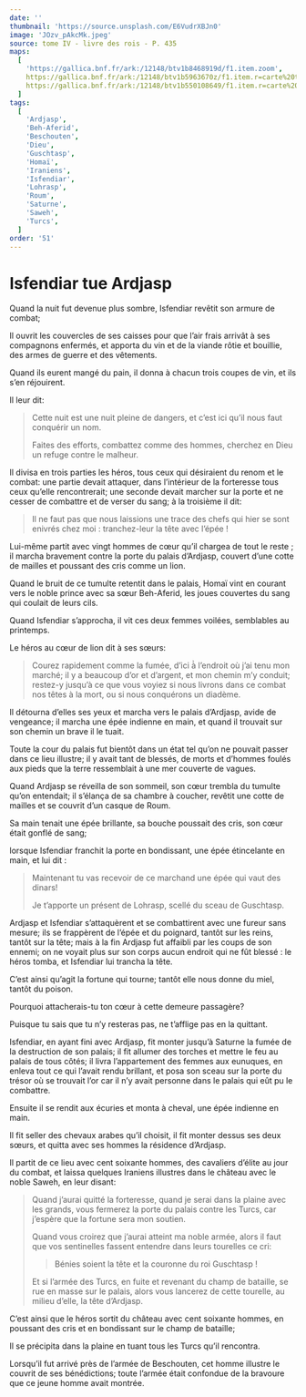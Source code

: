 ```yaml
---
date: ''
thumbnail: 'https://source.unsplash.com/E6VudrXBJn0'
image: 'JOzv_pAkcMk.jpeg'
source: tome IV - livre des rois - P. 435
maps:
  [
    'https://gallica.bnf.fr/ark:/12148/btv1b8468919d/f1.item.zoom',
    https://gallica.bnf.fr/ark:/12148/btv1b5963670z/f1.item.r=carte%20touran.zoom,
    https://gallica.bnf.fr/ark:/12148/btv1b550108649/f1.item.r=carte%20touran.zoom,
  ]
tags:
  [
    'Ardjasp',
    'Beh-Aferid',
    'Beschouten',
    'Dieu',
    'Guschtasp',
    'Homaï',
    'Iraniens',
    'Isfendiar',
    'Lohrasp',
    'Roum',
    'Saturne',
    'Saweh',
    'Turcs',
  ]
order: '51'
---
```


# Isfendiar tue Ardjasp

Quand la nuit fut devenue plus sombre, Isfendiar revêtit son armure de combat;

Il ouvrit les couvercles de ses caisses pour que l’air frais arrivât à ses compagnons enfermés, et apporta du vin et de la viande rôtie et bouillie, des armes de guerre et des vêtements.

Quand ils eurent mangé du pain, il donna à chacun trois coupes de vin, et ils s’en réjouirent.

Il leur dit:

> Cette nuit est une nuit pleine de dangers, et c’est ici qu’il nous faut conquérir un nom.
>
> Faites des efforts, combattez comme des hommes, cherchez en Dieu un refuge contre le malheur.

Il divisa en trois parties les héros, tous ceux qui désiraient du renom et le combat: une partie devait attaquer, dans l’intérieur de la forteresse tous ceux qu’elle rencontrerait; une seconde devait marcher sur la porte et ne cesser de combattre et de verser du sang; à la troisième il dit:

> Il ne faut pas que nous laissions une trace des chefs qui hier se sont enivrés chez moi : tranchez-leur la tête avec l’épée !

Lui-même partit avec vingt hommes de cœur qu’il chargea de tout le reste ; il marcha bravement contre la porte du palais d’Ardjasp, couvert d’une cotte de mailles et poussant des cris comme un lion.

Quand le bruit de ce tumulte retentit dans le palais, Homaï vint en courant vers le noble prince avec sa sœur Beh-Aferid, les joues couvertes du sang qui coulait de leurs cils.

Quand Isfendiar s’approcha, il vit ces deux femmes voilées, semblables au printemps.

Le héros au cœur de lion dit à ses sœurs:

> Courez rapidement comme la fumée, d’ici à̀ l’endroit où j’ai tenu mon marché; il y a beaucoup d’or et d’argent, et mon chemin m’y conduit; restez-y jusqu’à ce que vous voyiez si nous livrons dans ce combat nos têtes à la mort, ou si nous conquérons un diadème.

Il détourna d’elles ses yeux et marcha vers le palais d’Ardjasp, avide de vengeance; il marcha une épée indienne en main, et quand il trouvait sur son chemin un brave il le tuait.

Toute la cour du palais fut bientôt dans un état tel qu’on ne pouvait passer dans ce lieu illustre; il y avait tant de blessés, de morts et d’hommes foulés aux pieds que la terre ressemblait à une mer couverte de vagues.

Quand Ardjasp se réveilla de son sommeil, son cœur trembla du tumulte qu’on entendait; il s’élança de sa chambre à coucher, revêtit une cotte de mailles et se couvrit d’un casque de Roum.

Sa main tenait une épée brillante, sa bouche poussait des cris, son cœur était gonflé de sang;

lorsque Isfendiar franchit la porte en bondissant, une épée étincelante en main, et lui dit :

> Maintenant tu vas recevoir de ce marchand une épée qui vaut des dinars!
>
> Je t’apporte un présent de Lohrasp, scellé du sceau de Guschtasp.

Ardjasp et Isfendiar s’attaquèrent et se combattirent avec une fureur sans mesure; ils se frappèrent de l’épée et du poignard, tantôt sur les reins, tantôt sur la tête; mais à la fin Ardjasp fut affaibli par les coups de son ennemi; on ne voyait plus sur son corps aucun endroit qui ne fût blessé : le héros tomba, et Isfendiar lui trancha la tête.

C’est ainsi qu’agit la fortune qui tourne; tantôt elle nous donne
du miel, tantôt du poison.

Pourquoi attacherais-tu ton cœur à cette demeure passagère?

Puisque tu sais que tu n’y resteras pas, ne t’afflige pas en la quittant.

Isfendiar, en ayant fini avec Ardjasp, fit monter jusqu’à Saturne la fumée de la destruction de son palais; il fit allumer des torches et mettre le feu au palais de tous côtés; il livra l’appartement des femmes aux eunuques, en enleva tout ce qui l’avait rendu brillant, et posa son sceau sur la porte du trésor où se trouvait l’or car il n’y avait personne dans le palais qui eût pu le combattre.

Ensuite il se rendit aux écuries et monta à cheval, une épée indienne en main.

Il fit seller des chevaux arabes qu’il choisit, il fit monter dessus ses deux sœurs, et quitta avec ses hommes la résidence d’Ardjasp.

Il partit de ce lieu avec cent soixante hommes, des cavaliers d’élite au jour du combat, et laissa quelques Iraniens illustres dans le château avec le noble Saweh, en leur disant:

> Quand j’aurai quitté la forteresse, quand je serai dans la plaine avec les grands, vous fermerez la porte du palais contre les Turcs, car j’espère que la fortune sera mon soutien.
>
> Quand vous croirez que j’aurai atteint ma noble armée, alors il faut que vos sentinelles fassent entendre dans leurs tourelles ce cri:
>
> > Bénies soient la tête et la couronne du roi Guschtasp !
>
> Et si l’armée des Turcs, en fuite et revenant du champ de bataille, se rue en masse sur le palais, alors vous lancerez de cette tourelle, au milieu d’elle, la tête d’Ardjasp.

C’est ainsi que le héros sortit du château avec cent soixante hommes, en poussant des cris et en bondissant sur le champ de bataille;

Il se précipita dans la plaine en tuant tous les Turcs qu’il rencontra.

Lorsqu’il fut arrivé près de l’armée de Beschouten, cet homme illustre le couvrit de ses bénédictions; toute l’armée était confondue de la bravoure que ce jeune homme avait montrée.
